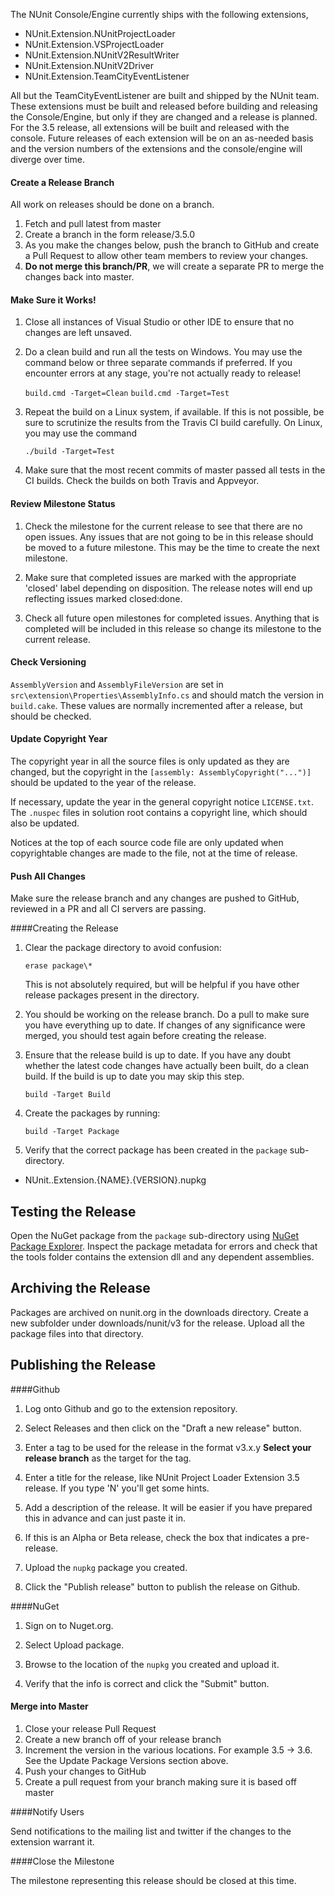 The NUnit Console/Engine currently ships with the following extensions,

* NUnit.Extension.NUnitProjectLoader
* NUnit.Extension.VSProjectLoader
* NUnit.Extension.NUnitV2ResultWriter
* NUnit.Extension.NUnitV2Driver
* NUnit.Extension.TeamCityEventListener

All but the TeamCityEventListener are built and shipped by the NUnit team. These extensions must be built and released before building and releasing the Console/Engine, but only if they are changed and a release is planned. For the 3.5 release, all extensions will be built and released with the console. Future releases of each extension will be on an as-needed basis and the version numbers of the extensions and the console/engine will diverge over time.

#### Create a Release Branch

All work on releases should be done on a branch.

1. Fetch and pull latest from master
2. Create a branch in the form release/3.5.0
3. As you make the changes below, push the branch to GitHub and create a Pull Request to allow other team members to review your changes.
4. **Do not merge this branch/PR**, we will create a separate PR to merge the changes back into master.

#### Make Sure it Works!

1. Close all instances of Visual Studio or other IDE to ensure that no changes are left unsaved.

2. Do a clean build and run all the tests on Windows. You may use the command below or three separate commands if preferred. If you encounter errors at any stage, you're not actually ready to release!

      `build.cmd -Target=Clean`
      `build.cmd -Target=Test`

3. Repeat the build on a Linux system, if available. If this is not possible, be sure to scrutinize the results from the Travis CI build carefully. On Linux, you may use the command

      `./build -Target=Test`

4. Make sure that the most recent commits of master passed all tests in the CI builds. Check the builds on both Travis and Appveyor.

#### Review Milestone Status

1. Check the milestone for the current release to see that there are no open issues. Any issues that are not going to be in this release should be moved to a future milestone. This may be the time to create the next milestone.

2. Make sure that completed issues are marked with the appropriate 'closed' label depending on disposition. The release notes will end up reflecting issues marked closed:done.

3. Check all future open milestones for completed issues. Anything that is completed will be included in this release so change its milestone to the current release.

#### Check Versioning

`AssemblyVersion` and `AssemblyFileVersion` are set in `src\extension\Properties\AssemblyInfo.cs` and should match the version in `build.cake`. These values are normally incremented after a release, but should be checked.

#### Update Copyright Year

The copyright year in all the source files is only updated as they are changed, but the copyright in the `[assembly: AssemblyCopyright("...")]` should be updated to the year of the release.

If necessary, update the year in the general copyright notice `LICENSE.txt`. The `.nuspec` files in solution root contains a copyright line, which should also be updated.

Notices at the top of each source code file are only updated when copyrightable changes are made to the file, not at the time of release.

#### Push All Changes

Make sure the release branch and any changes are pushed to GitHub, reviewed in a PR and all CI servers are passing.

####Creating the Release

1. Clear the package directory to avoid confusion:

      `erase package\*`

   This is not absolutely required, but will be helpful if you have other release packages present
   in the directory.

2. You should be working on the release branch. Do a pull to make sure you have everything up to date. If changes of any significance were merged, you should test again before creating the release.

3. Ensure that the release build is up to date. If you have any doubt whether the latest code changes 
   have actually been built, do a clean build. If the build is up to date you may skip this step.

      `build -Target Build`

4. Create the packages by running:

      `build -Target Package`

5. Verify that the correct package has been created in the `package` sub-directory.

  * NUnit..Extension.{NAME}.{VERSION}.nupkg

Testing the Release
-------------------

Open the NuGet package from the `package` sub-directory using [NuGet Package Explorer](https://github.com/NuGetPackageExplorer/NuGetPackageExplorer). Inspect the package metadata for errors and check that the tools folder contains the extension dll and any dependent assemblies.

Archiving the Release
---------------------

Packages are archived on nunit.org in the downloads directory. Create a new subfolder under downloads/nunit/v3 for the release. Upload all the package files into that directory.

Publishing the Release
----------------------

####Github

1. Log onto Github and go to the extension repository.

2. Select Releases and then click on the "Draft a new release" button.

3. Enter a tag to be used for the release in the format v3.x.y **Select your release branch** as the target for the tag.

4. Enter a title for the release, like NUnit Project Loader Extension 3.5 release. If you type 'N' you'll get some hints.

5. Add a description of the release. It will be easier if you have prepared this in advance and can just paste it in.

6. If this is an Alpha or Beta release, check the box that indicates a pre-release.

7. Upload the `nupkg` package you created.

8. Click the "Publish release" button to publish the release on Github.

####NuGet

1. Sign on to Nuget.org.

2. Select Upload package.

3. Browse to the location of the `nupkg` you created and upload it.

4. Verify that the info is correct and click the "Submit" button.

#### Merge into Master

1. Close your release Pull Request
2. Create a new branch off of your release branch
3. Increment the version in the various locations. For example 3.5 -> 3.6. See the Update Package Versions section above.
4. Push your changes to GitHub
5. Create a pull request from your branch making sure it is based off master

####Notify Users

Send notifications to the mailing list and twitter if the changes to the extension warrant it.

####Close the Milestone

The milestone representing this release should be closed at this time.